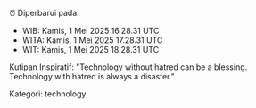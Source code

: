 ⏰ Diperbarui pada:
- WIB: Kamis, 1 Mei 2025 16.28.31 UTC
- WITA: Kamis, 1 Mei 2025 17.28.31 UTC
- WIT: Kamis, 1 Mei 2025 18.28.31 UTC

Kutipan Inspiratif:
"Technology without hatred can be a blessing. Technology with hatred is always a disaster."


Kategori: technology


